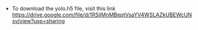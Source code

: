 * To download the yolo.h5 file, visit this link
https://drive.google.com/file/d/1RSjlMnMBeptVsaYV4WSLAZkUBEWcUNsv/view?usp=sharing